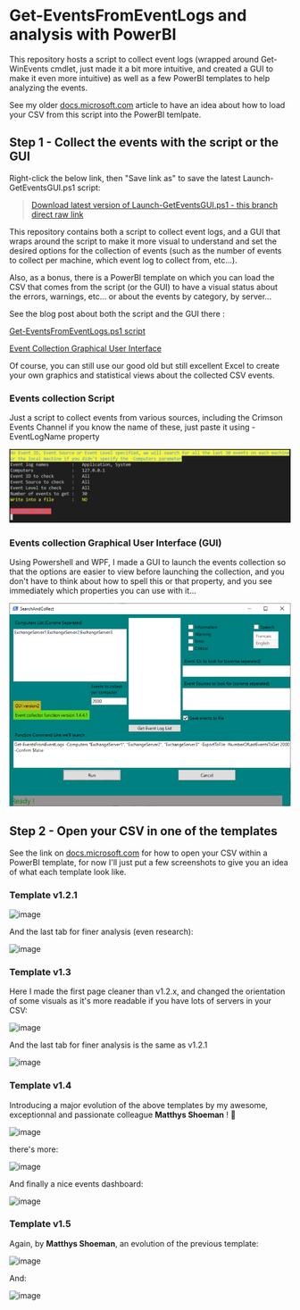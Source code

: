 # Get-EventsFromEventLogs and analysis with PowerBI

This repository hosts a script to collect event logs (wrapped around Get-WinEvents cmdlet, just made it a bit more intuitive, and created a GUI to make it even more intuitive) as well as a few PowerBI templates to help analyzing the events.

See my older [docs.microsoft.com](https://docs.microsoft.com/en-us/archive/blogs/samdrey/how-to-use-powerbi-event-log-analysis-template-with-your-own-events-csv-file) article to have an idea about how to load your CSV from this script into the PowerBI temlpate.

## Step 1 - Collect the events with the script or the GUI

Right-click the below link, then "Save link as" to save the latest Launch-GetEventsGUI.ps1 script:

> [Download latest version of Launch-GetEventsGUI.ps1 - this branch direct raw link](https://raw.githubusercontent.com/SammyKrosoft/Get-EventsFromEventLogs/master/Launch-GetEventsGUI.ps1)

This repository contains both a script to collect event logs, and a GUI that wraps around the script to make it more visual to understand and set the desired options for the collection of events (such as the number of events to collect per machine, which event log to collect from, etc...).

Also, as a bonus, there is a PowerBI template on which you can load the CSV that comes from the script (or the GUI) to have a visual status about the errors, warnings, etc... or about the events by category, by server...

See the blog post about both the script and the GUI there :

[Get-EventsFromEventLogs.ps1 script](https://blogs.technet.microsoft.com/samdrey/2018/05/04/how-to-use-powerbi-event-log-analysis-template-with-your-own-events-csv-file/ "Use the Get-EventsFromEventLogs.ps1 script to collect the events, and analyze them visually with the provided PowerBI template !")


[Event Collection Graphical User Interface](https://blogs.technet.microsoft.com/samdrey/2018/05/23/event-logs-csv-collector-created-a-graphical-user-interface-around-the-get-eventsfromeventlogs-ps1-script/ "Use the GUI to start the event collection on one or multiple servers, and analyze them visually with the provided PowerBI template !")

Of course, you can still use our good old but still excellent Excel  to create your own graphics and statistical views about the collected CSV events.

### Events collection Script

Just a script to collect events from various sources, including the Crimson Events Channel if you know the name of these, just paste it using -EventLogName property

![Fig1](/Screenshots/GetEventsFromEventLogs-script.png)

### Events collection Graphical User Interface (GUI)

Using Powershell and WPF, I made a GUI to launch the events collection so that the options are easier to view before launching the collection, and you don't have to think about how to spell this or that property, and you see immediately which properties you can use with it...

![Fig2](/Screenshots/GetEventsFromEventLogs-GUI.png)

## Step 2 - Open your CSV in one of the templates

See the link on [docs.microsoft.com](https://docs.microsoft.com/en-us/archive/blogs/samdrey/how-to-use-powerbi-event-log-analysis-template-with-your-own-events-csv-file) for how to open your CSV within a PowerBI template, for now I'll just put a few screenshots to give you an idea of what each template look like.

### Template v1.2.1

![image](https://user-images.githubusercontent.com/33433229/152837324-7edc9fe9-41af-4f21-b5b5-25cce1b9b33c.png)

And the last tab for finer analysis (even research):

![image](https://user-images.githubusercontent.com/33433229/152837419-cc56cc14-8d8f-400e-97c7-2e89b9ef50b4.png)

### Template v1.3

Here I made the first page cleaner than v1.2.x, and changed the orientation of some visuals as it's more readable if you have lots of servers in your CSV:

![image](https://user-images.githubusercontent.com/33433229/152838523-b4a38e64-c7c2-48a6-87e7-be5ab3ee4034.png)

And the last tab for finer analysis is the same as v1.2.1

![image](https://user-images.githubusercontent.com/33433229/152838799-781fbee3-4933-4618-a0e2-0a8069f7c985.png)

### Template v1.4

Introducing a major evolution of the above templates by my awesome, exceptionnal and passionate colleague **Matthys Shoeman** ! :hugs:

![image](https://user-images.githubusercontent.com/33433229/152840511-16de2c74-907f-4702-896a-cf143ea04cf7.png)

there's more:

![image](https://user-images.githubusercontent.com/33433229/152840988-461564b9-8218-495e-9218-cd4164342095.png)

And finally a nice events dashboard:

![image](https://user-images.githubusercontent.com/33433229/152841088-e5f26478-2557-4175-8e34-b6ac4959a9cf.png)

### Template v1.5

Again, by **Matthys Shoeman**, an evolution of the previous template:

![image](https://user-images.githubusercontent.com/33433229/153720055-1afb2de6-9290-46d6-b925-2d9ff0fd8640.png)

And:

![image](https://user-images.githubusercontent.com/33433229/153720070-474d3be7-f473-4211-b464-a8a68859ea26.png)



